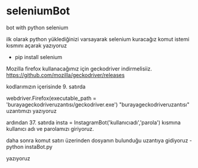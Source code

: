 # seleniumBot
bot with python selenium

ilk olarak python yüklediğinizi varsayarak selenium kuracağız 
komut istemi kısmını açarak yazıyoruz

- pip install selenium 


Mozilla firefox kullanacağımız için geckodriver indirmelisiiz.
https://github.com/mozilla/geckodriver/releases


kodlarımızın içerisinde 9. satırda

webdriver.Firefox(executable_path = 'burayageckodriveruzantısı/geckodriver.exe')
 "burayageckodriveruzantısı" uzantımızı yazıyoruz
 
 ardından 37. satırda
 insta = InstagramBot('kullanıcıadı','parola') kısmına kullanıcı adı ve parolamızı giriyoruz.
 
 daha sonra komut satırı üzerinden dosyanın bulunduğu uzantıya gidiyoruz 
 -python instaBot.py
 
 yazıyoruz
